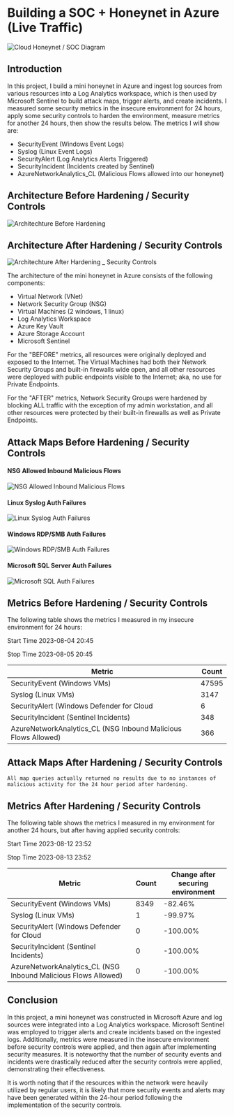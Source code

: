 # Building a SOC + Honeynet in Azure (Live Traffic)
<!--
![Cloud Honeynet / SOC](https://i.imgur.com/ZWxe03e.jpg)
-->
![Cloud Honeynet / SOC Diagram](https://github.com/kenonsteward/Azure-SOC/assets/90296943/4579a2e9-627b-4107-a4cd-cd434f363f3e)



## Introduction

In this project, I build a mini honeynet in Azure and ingest log sources from various resources into a Log Analytics workspace, which is then used by Microsoft Sentinel to build attack maps, trigger alerts, and create incidents. I measured some security metrics in the insecure environment for 24 hours, apply some security controls to harden the environment, measure metrics for another 24 hours, then show the results below. The metrics I will show are:

- SecurityEvent (Windows Event Logs)
- Syslog (Linux Event Logs)
- SecurityAlert (Log Analytics Alerts Triggered)
- SecurityIncident (Incidents created by Sentinel)
- AzureNetworkAnalytics_CL (Malicious Flows allowed into our honeynet)

## Architecture Before Hardening / Security Controls
<!--
![Architecture Diagram](https://i.imgur.com/aBDwnKb.jpg)
-->
![Architechture Before Hardening](https://github.com/kenonsteward/Azure-SOC/assets/90296943/79dabb5f-f278-43ce-971a-09bffeb1d701)






## Architecture After Hardening / Security Controls
<!--
![Architecture Diagram](https://i.imgur.com/YQNa9Pp.jpg)
-->
![Architechture After Hardening _ Security Controls](https://github.com/kenonsteward/Azure-SOC/assets/90296943/6a7f5aa0-2d0e-40dd-aa5d-1ab3209d732a)




The architecture of the mini honeynet in Azure consists of the following components:

- Virtual Network (VNet)
- Network Security Group (NSG)
- Virtual Machines (2 windows, 1 linux)
- Log Analytics Workspace
- Azure Key Vault
- Azure Storage Account
- Microsoft Sentinel

For the "BEFORE" metrics, all resources were originally deployed and exposed to the Internet. The Virtual Machines had both their Network Security Groups and built-in firewalls wide open, and all other resources were deployed with public endpoints visible to the Internet; aka, no use for Private Endpoints.

For the "AFTER" metrics, Network Security Groups were hardened by blocking ALL traffic with the exception of my admin workstation, and all other resources were protected by their built-in firewalls as well as Private Endpoints.

## Attack Maps Before Hardening / Security Controls
#### NSG Allowed Inbound Malicious Flows
![NSG Allowed Inbound Malicious Flows](https://github.com/kenonsteward/Azure-SOC/assets/90296943/78074ddf-fcc6-412c-90c9-1de1f01a23fc)<br>

#### Linux Syslog Auth Failures
![Linux Syslog Auth Failures](https://github.com/kenonsteward/Azure-SOC/assets/90296943/1f10a9b4-f898-4cb7-afb6-a75ae70accce)<br>

#### Windows RDP/SMB Auth Failures
![Windows RDP/SMB Auth Failures](https://github.com/kenonsteward/Azure-SOC/assets/90296943/a18f5261-b057-497b-ab90-8b5c23e0855f)<br>

#### Microsoft SQL Server Auth Failures
![Microsoft SQL Auth Failures](https://github.com/kenonsteward/Azure-SOC/assets/90296943/57261866-9461-463c-989c-b80e1b4072db)<br>



## Metrics Before Hardening / Security Controls

The following table shows the metrics I measured in my insecure environment for 24 hours:

Start Time 2023-08-04 20:45

Stop Time 2023-08-05 20:45

| Metric                                                         | Count
| ------------------------                                       | -----
| SecurityEvent (Windows VMs)                                    | 47595
| Syslog (Linux VMs)                                             | 3147
| SecurityAlert (Windows Defender for Cloud                      | 6
| SecurityIncident (Sentinel Incidents)                          | 348
| AzureNetworkAnalytics_CL (NSG Inbound Malicious Flows Allowed) | 366


## Attack Maps After Hardening / Security Controls

```All map queries actually returned no results due to no instances of malicious activity for the 24 hour period after hardening.```


## Metrics After Hardening / Security Controls

The following table shows the metrics I measured in my environment for another 24 hours, but after having applied security controls:

Start Time 2023-08-12 23:52

Stop Time 2023-08-13 23:52

| Metric                                                         | Count  | Change after securing environment  
| ------------------------                                       | -----  | ---- 
| SecurityEvent (Windows VMs)                                    | 8349   | -82.46%
| Syslog (Linux VMs)                                             | 1      | -99.97%
| SecurityAlert (Windows Defender for Cloud                      | 0      | -100.00%
| SecurityIncident (Sentinel Incidents)                          | 0      | -100.00%
| AzureNetworkAnalytics_CL (NSG Inbound Malicious Flows Allowed) | 0      | -100.00%

<!--
|                          | Change after securing environment
| ------------------------ | -----
| Security Events (Windows VMs)            | -82.46%
| Syslog (Linux VMs)                   | -99.97%
| SecurityAlert (Microsoft Defender for Cloud)            | -100.00%
| Security Incident (Sentinel Incidents)         | -100.00%
| NSG Inbound Malicious Flows Allowed | -100.00%
-->

## Conclusion

In this project, a mini honeynet was constructed in Microsoft Azure and log sources were integrated into a Log Analytics workspace. Microsoft Sentinel was employed to trigger alerts and create incidents based on the ingested logs. Additionally, metrics were measured in the insecure environment before security controls were applied, and then again after implementing security measures. It is noteworthy that the number of security events and incidents were drastically reduced after the security controls were applied, demonstrating their effectiveness.

It is worth noting that if the resources within the network were heavily utilized by regular users, it is likely that more security events and alerts may have been generated within the 24-hour period following the implementation of the security controls.
